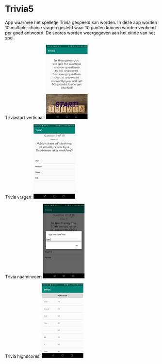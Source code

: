 # Trivia5

App waarmee het spelletje Trivia gespeeld kan worden. 
In deze app worden 10 multiple-choice vragen gesteld waar 10 punten kunnen worden verdiend per goed antwoord.
De scores worden weergegeven aan het einde van het spel.

Triviastart verticaal:
![Trivia_intro](Trivia_intro.jpg)

Trivia vragen:
![Trivia_questionactivity](Trivia_questionactivity.jpg)

Trivia naaminvoer:
![Trivia_namegive](Trivia_namegive.jpg)

Trivia highscores:
![Trivia_highscores](Trivia_highscores.jpg)
